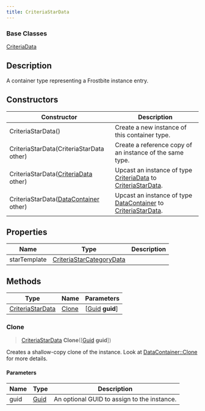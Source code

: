 ```yaml
---
title: CriteriaStarData
---
```

### Base Classes

[CriteriaData](/vext/ref/fb/criteriadata/)

## Description

A container type representing a Frostbite instance entry.

## Constructors

| Constructor                                                                 | Description                                                                                                             |
| --------------------------------------------------------------------------- | ----------------------------------------------------------------------------------------------------------------------- |
| CriteriaStarData()                                                          | Create a new instance of this container type.                                                                           |
| CriteriaStarData(CriteriaStarData other)                                    | Create a reference copy of an instance of the same type.                                                                |
| CriteriaStarData([CriteriaData](/vext/ref/fb/criteriadata/) other)                        | Upcast an instance of type [CriteriaData](/vext/ref/fb/criteriadata/) to [CriteriaStarData](/vext/ref/fb/criteriastardata/).                        |
| CriteriaStarData([DataContainer](/vext/ref/shared/class/datacontainer) other) | Upcast an instance of type [DataContainer](/vext/ref/shared/class/datacontainer) to [CriteriaStarData](/vext/ref/fb/criteriastardata/). |

## Properties

| Name         | Type                                                 | Description |
| ------------ | ---------------------------------------------------- | ----------- |
| starTemplate | [CriteriaStarCategoryData](/vext/ref/fb/criteriastarcategorydata/) |             |

## Methods

| Type                                 | Name            | Parameters                                     |
| ------------------------------------ | --------------- | ---------------------------------------------- |
| [CriteriaStarData](/vext/ref/fb/criteriastardata/) | [Clone](#clone) | \[[Guid](/vext/ref/shared/class/guid) **guid**\] |

### Clone

> [CriteriaStarData](/vext/ref/fb/criteriastardata/) **Clone**(\[[Guid](/vext/ref/shared/class/guid) **guid**\])

Creates a shallow-copy clone of the instance. Look at [DataContainer::Clone](/vext/ref/shared/class/datacontainer#clone) for more details.

#### Parameters

| Name | Type         | Description                                 |
| ---- | ------------ | ------------------------------------------- |
| guid | [Guid](/vext/ref/shared/class/guid/) | An optional GUID to assign to the instance. |
